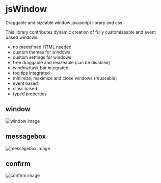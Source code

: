 # jsWindow
Draggable and sizeable window javascript library and css

This library contributes dynamic creation of fully customizeable and event based windows. 

  - no predefined HTML needed
  - custom themes for windows
  - custom settings for windows
  - free draggable and resizeable (can be disabled)
  - window/task bar integrated
  - tooltips integrated
  - minimize, maximize and close windows (reuseable)
  - event based
  - class based
  - typed properties
  
## window
  
![window image](https://github.com/TosiHyper/jsWindow/blob/master/Resources/window.PNG?raw=true)
  
## messagebox
  
![messagebox image](https://github.com/TosiHyper/jsWindow/blob/master/Resources/Messagebox.PNG?raw=true)
  
## confirm

![confirm image](https://github.com/TosiHyper/jsWindow/blob/master/Resources/confirm.PNG?raw=true)
